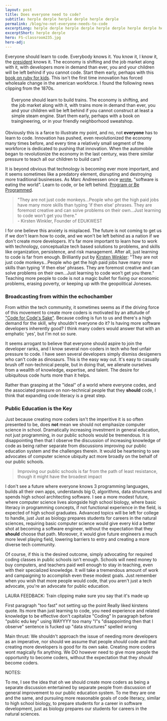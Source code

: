 ```yaml
---
layout: post
title: Does everyone need to code?
subtitle: herple derple herple derple herple derple
permalink: /blog/no-not-everyone-needs-to-code
excerptLong: herple derple herple derple herple derple herple derple herple derple herple derple herple derple herple derple herple derple herple derple 
excerptShort: herple derple
hero: FS-classroom235.jpg
hero-adj: 
---
```

Everyone should learn to code.  Everybody knows it. You know it, I know it, the [president](http://www.whitehouse.gov/blog/2013/12/09/don-t-just-play-your-phone-program-it) knows it.  The economy is shifting and the job market along with it, with developers more in demand than ever, you and your children will be left behind if you cannot code.  Start them early, perhaps with this [book on ruby for kids](http://www.helloruby.com/).  This isn't the first time innovation has forced wholesale change in the american workforce.  <BREAK> I found the following news clipping from the 1870s.

<p style="font-size: 100%; margin: 20px;">Everyone should learn to build trains.  The economy is shifting, and the job market along with it, with trains more in demand than ever, you and your children will be left behind if you cannot construct at least a simple steam engine.  Start them early, perhaps with a book on traingineering, or in your friendly neighborhood sweatshop.</p>

Obviously this is a farce to illustrate my point, and no, not <b>everyone</b> has to learn to code.  Innovation has pushed, even revolutionized the economy many times before, and every time a relatively small segment of the workforce is dedicated to pushing that innovation.  When the automobile began to revolutionize the economy in the last century, was there similar pressure to teach all our children to build cars?

It is beyond obvious that technology is becoming ever more important, and it seems sometimes like a predatory element, disrupting and destroying more traditional businesses.  As Marc Andreessen once [wrote](http://online.wsj.com/news/articles/SB10001424053111903480904576512250915629460?mg=reno64-wsj&url=http%3A%2F%2Fonline.wsj.com%2Farticle%2FSB10001424053111903480904576512250915629460.html), "software is eating the world".  Learn to code, or be left behind.  [Program or Be Programmed](http://www.rushkoff.com/program-or-be-programmed/).

<blockquote>
"They are not just code monkeys...People who get the high paid jobs have many more skills than typing 'if then else' phrases. They are foremost creative and can solve problems on their own...Just learning to code won’t get you there."
<div class="attrib">- Kirsten Winkler, Founder of EDUKWEST</div>
</blockquote>

I for one believe this anxiety is misplaced.  The future is not coming to get us if we don't learn how to code, and we won't be left behind as a nation if we don't create more developers.  It's far more important to learn how to work with technology, conceptualize tech based solutions to problems, and skills like organization, persistence, and risk management.  After all, just learning to code is far from enough.  Brilliantly put by [Kirsten Winkler](http://www.kirstenwinkler.com/spoiler-just-knowing-how-to-code-wont-get-kids-anywhere/): "They are not just code monkeys...People who get the high paid jobs have many more skills than typing 'if then else' phrases. They are foremost creative and can solve problems on their own...Just learning to code won’t get you there."  Teaching more people to code is not a magic bullet for fixing our economic problems, erasing poverty, or keeping up with the geopolitical Joneses.

<h3>Broadcasting from within the echochamber</h3>

From within the tech community, it sometimes seems as if the driving force of this movement to create more coders is motivated by an attutude of ["Code for Code's Sake"](http://en.wikipedia.org/wiki/Art_for_art's_sake).  Because coding is fun to us and there's a high demand for the skill, why shouldn't everyone do it?  Is having more software developers inherently good?  I think many coders would answer that with an emphatic 'yes', but I'm not so sure.

It seems arrogant to believe that everyone should aspire to join the developer ranks, and I know several non-coders in tech who feel unfair pressure to code.  I have seen several developers simply dismiss desigeners who can't code as dinosaurs.  This is the easy way out.  It's easy to casually brush off non-technical people, but in doing that, we alienate ourselves from a weallth of knowledge, expertise, and talent.  The desire for uibiquitous code hurts more than it helps.

Rather than grasping at the "ideal" of a world where everyone codes, and the associated pressure on non-technical people that they <b>should</b> code, I think that expanding code literacy is a great step.

<h3>Public Education is the Key</h3>

Just because creating more coders isn't the imperitive it is so often presented to be, does <b>not</b> mean we should not emphasize computer science in school.  Dramatically increasing investment in general education, not just programming, in our public schools would be tremendous.  It is disappointing then that I observe the discussion of increasing knowledge of code as being rather separate from discussions improving our public education system and the challenges therein.  It would be heartening to see advocates of computer science ubiquity act more broadly on the behalf of our public schools.

<blockquote>
Improving our public schools is far from the path of least resistance, though it might have the broadest impact
</blockquote>

I don't see a future where everyone knows 3 programming languages, builds all their own apps, understands big O, algorithms, data structures and spends high school architecting software.  I see a more modest future, where computer science lives alongside high school biology, where basic literacy in programming concepts, if not functional experience in the field, is expected of high school graduates.  Advanced topics will be left for college to handle, just   Just as biology prepares students for careers in the natural sciences, requiring basic computer science would give every kid a better shot at becoming a software engineer, without the expectation that they <b>should</b> choose that path.  Moreover, it would give future engineers a much more level playing field, lowering barriers to entry and creating a more diverse tech community.

Of course, if this is the desired outcome, simply advocating for required coding classes in public schools isn't enough.  Schools will need money to buy computers, and teachers paid well enough to stay in teaching, even with their specialized knowledge.  It will take a tremendous amount of work and campaigning to accomplish even these modest goals.  Just remember when you wish that more people would code, that you aren't just a tech advocate, you're an advocate for public education.




LAURA FEEDBACK: 
Train clipping make sure you say that it's made up

First paragraph "too fast" not setting up the point
Really liked kirstens quote. Its more than just learning to code, you need experience and related knowledge to be effective
don't capitalize "Coding"
In paragraph before "public edu key" using WAYYYY too many "I"s
"disappointing then that I observe" sentence is fucked up
"data structures" spelled wrong

Main thrust: 
We shouldn't approach the issue of needing more developers as an imperative, nor should we assume that people *should* code and that creating more developers is good for its own sake.  Creating more coders wont magically fix anything.  We DO however need to give more people the opportunity to become coders, without the expectation that they *should* become coders.

NOTES:

To me, I see the idea that oh we should create more coders as being a separate discussion entertained by separate people from discussion of general improvement to our public education system. To me they are one and the same, and pursuiing more reasonable goals of code literacy, similar to high school biology, to prepare students for a career in software development, just as biology prepares our students for careers in the natural sciences.




